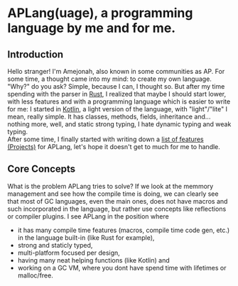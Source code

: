 # APLang(uage), a programming language by me and for me.

## Introduction

Hello stranger! I'm Amejonah, also known in some communities as AP. For some time, a thought came into my mind: to create my own language. "Why?" do you ask? Simple, because I can, I thought so. But after my time spending with the parser in [Rust](https://github.com/APLanguage/aplang-rs), I realized that maybe I should start lower, with less features and with a programming language which is easier to write for me: I started in [Kotlin](https://github.com/APLanguage/aplang-lite-kt), a light version of the language, with "light"/"lite" I mean, really simple. It has classes, methods, fields, inheritance and... nothing more, well, and static strong typing, I hate dynamic typing and weak typing.  
After some time, I finally started with writing down a [list of features (Projects)](https://github.com/orgs/APLanguage/projects/1) for APLang, let's hope it doesn't get to much for me to handle.

## Core Concepts

What is the problem APLang tries to solve? If we look at the memmory management and see how the compile time is doing, we can clearly see that most of GC languages, even the main ones, does not have macros and such incorporated in the language, but rather use concepts like reflections or compiler plugins.
I see APLang in the position where
- it has many compile time features (macros, compile time code gen, etc.) in the language built-in (like Rust for example),
- strong and staticly typed,
- multi-platform focused per design,
- having many neat helping functions (like Kotlin) and
- working on a GC VM, where you dont have spend time with lifetimes or malloc/free.
